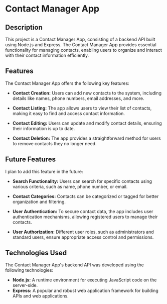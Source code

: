 # Contact Manager App

## Description

This project is a Contact Manager App, consisting of a backend API built using Node.js and Express. The Contact Manager App provides essential functionality for managing contacts, enabling users to organize and interact with their contact information efficiently.

## Features

The Contact Manager App offers the following key features:

-   **Contact Creation:** Users can add new contacts to the system, including details like names, phone numbers, email addresses, and more.

-   **Contact Listing:** The app allows users to view their list of contacts, making it easy to find and access contact information.

-   **Contact Editing:** Users can update and modify contact details, ensuring their information is up to date.

-   **Contact Deletion:** The app provides a straightforward method for users to remove contacts they no longer need.

## Future Features

I plan to add this feature in the future:

-   **Search Functionality:** Users can search for specific contacts using various criteria, such as name, phone number, or email.

-   **Contact Categories:** Contacts can be categorized or tagged for better organization and filtering.

-   **User Authentication:** To secure contact data, the app includes user authentication mechanisms, allowing registered users to manage their contacts.

-   **User Authorization:** Different user roles, such as administrators and standard users, ensure appropriate access control and permissions.

## Technologies Used

The Contact Manager App's backend API was developed using the following technologies:

-   **Node.js:** A runtime environment for executing JavaScript code on the server-side.
-   **Express:** A popular and robust web application framework for building APIs and web applications.
